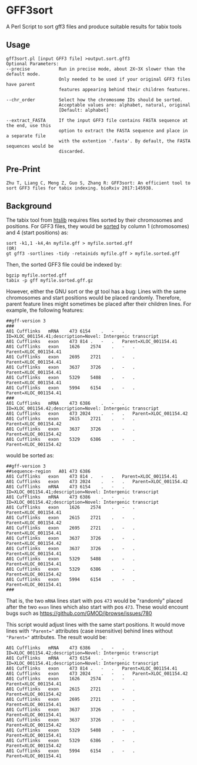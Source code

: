 # GFF3sort
A Perl Script to sort gff3 files and produce suitable results for tabix tools

## Usage
```
gff3sort.pl [input GFF3 file] >output.sort.gff3
Optional Parameters:
--precise           Run in precise mode, about 2X~3X slower than the default mode. 
                    Only needed to be used if your original GFF3 files have parent
                    features appearing behind their children features.
                    
--chr_order         Select how the chromosome IDs should be sorted. 
                    Acceptable values are: alphabet, natural, original
                    [Default: alphabet]
                    
--extract_FASTA     If the input GFF3 file contains FASTA sequence at the end, use this
                    option to extract the FASTA sequence and place in a separate file 
                    with the extention '.fasta'. By default, the FASTA sequences would be
                    discarded.
```

## Pre-Print
```
Zhu T, Liang C, Meng Z, Guo S, Zhang R: GFF3sort: An efficient tool to sort GFF3 files for tabix indexing. bioRxiv 2017:145938.
```


## Background
The tabix tool from [htslib](https://github.com/samtools/htslib) requires files sorted by their chromosomes and positions. For GFF3 files, they would be [sorted](http://gmod.org/wiki/JBrowse_FAQ#How_do_I_create_a_Tabix_indexed_GFF) by column 1 (chromosomes) and 4 (start positions) as:
```
sort -k1,1 -k4,4n myfile.gff > myfile.sorted.gff
(OR)
gt gff3 -sortlines -tidy -retainids myfile.gff > myfile.sorted.gff
```
Then, the sorted GFF3 file could be indexed by:
```
bgzip myfile.sorted.gff
tabix -p gff myfile.sorted.gff.gz
```

However, either the GNU sort or the gt tool has a bug: Lines with the same chromosomes and start positions would be placed randomly. Therefore, parent feature lines might sometimes be placed after their children lines. For example, the following features: 
```
##gff-version 3
###
A01	Cufflinks	mRNA	473	6154	.	-	.	ID=XLOC_001154.41;description=Novel: Intergenic transcript
A01	Cufflinks	exon	473	814	.	-	.	Parent=XLOC_001154.41
A01	Cufflinks	exon	1626	2574	.	-	.	Parent=XLOC_001154.41
A01	Cufflinks	exon	2695	2721	.	-	.	Parent=XLOC_001154.41
A01	Cufflinks	exon	3637	3726	.	-	.	Parent=XLOC_001154.41
A01	Cufflinks	exon	5329	5408	.	-	.	Parent=XLOC_001154.41
A01	Cufflinks	exon	5994	6154	.	-	.	Parent=XLOC_001154.41
###
A01	Cufflinks	mRNA	473	6386	.	-	.	ID=XLOC_001154.42;description=Novel: Intergenic transcript
A01	Cufflinks	exon	473	2024	.	-	.	Parent=XLOC_001154.42
A01	Cufflinks	exon	2615	2721	.	-	.	Parent=XLOC_001154.42
A01	Cufflinks	exon	3637	3726	.	-	.	Parent=XLOC_001154.42
A01	Cufflinks	exon	5329	6386	.	-	.	Parent=XLOC_001154.42
```

would be sorted as:
```
##gff-version 3
##sequence-region   A01 473 6386
A01	Cufflinks	exon	473	814	.	-	.	Parent=XLOC_001154.41
A01	Cufflinks	exon	473	2024	.	-	.	Parent=XLOC_001154.42
A01	Cufflinks	mRNA	473	6154	.	-	.	ID=XLOC_001154.41;description=Novel: Intergenic transcript
A01	Cufflinks	mRNA	473	6386	.	-	.	ID=XLOC_001154.42;description=Novel: Intergenic transcript
A01	Cufflinks	exon	1626	2574	.	-	.	Parent=XLOC_001154.41
A01	Cufflinks	exon	2615	2721	.	-	.	Parent=XLOC_001154.42
A01	Cufflinks	exon	2695	2721	.	-	.	Parent=XLOC_001154.41
A01	Cufflinks	exon	3637	3726	.	-	.	Parent=XLOC_001154.42
A01	Cufflinks	exon	3637	3726	.	-	.	Parent=XLOC_001154.41
A01	Cufflinks	exon	5329	5408	.	-	.	Parent=XLOC_001154.41
A01	Cufflinks	exon	5329	6386	.	-	.	Parent=XLOC_001154.42
A01	Cufflinks	exon	5994	6154	.	-	.	Parent=XLOC_001154.41
###
```

That is, the two `mRNA` lines start with pos `473` would be "randomly" placed after the two `exon` lines which also start with pos `473`. These would encount bugs such as https://github.com/GMOD/jbrowse/issues/780

This script would adjust lines with the same start positions. It would move lines with `"Parent="` attributes (case insensitive) behind lines without `"Parent="` attributes. The result would be:

```
A01	Cufflinks	mRNA	473	6386	.	-	.	ID=XLOC_001154.42;description=Novel: Intergenic transcript
A01	Cufflinks	mRNA	473	6154	.	-	.	ID=XLOC_001154.41;description=Novel: Intergenic transcript
A01	Cufflinks	exon	473	814	.	-	.	Parent=XLOC_001154.41
A01	Cufflinks	exon	473	2024	.	-	.	Parent=XLOC_001154.42
A01	Cufflinks	exon	1626	2574	.	-	.	Parent=XLOC_001154.41
A01	Cufflinks	exon	2615	2721	.	-	.	Parent=XLOC_001154.42
A01	Cufflinks	exon	2695	2721	.	-	.	Parent=XLOC_001154.41
A01	Cufflinks	exon	3637	3726	.	-	.	Parent=XLOC_001154.41
A01	Cufflinks	exon	3637	3726	.	-	.	Parent=XLOC_001154.42
A01	Cufflinks	exon	5329	5408	.	-	.	Parent=XLOC_001154.41
A01	Cufflinks	exon	5329	6386	.	-	.	Parent=XLOC_001154.42
A01	Cufflinks	exon	5994	6154	.	-	.	Parent=XLOC_001154.41
```



